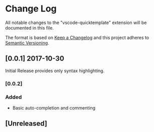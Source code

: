 # Change Log
All notable changes to the "vscode-quicktemplate" extension will be documented in this file.

The format is based on [Keep a Changelog](http://keepachangelog.com/en/1.0.0/)
and this project adheres to [Semantic Versioning](http://semver.org/spec/v2.0.0.html).

## [0.0.1] 2017-10-30

Initial Release provides only syntax highlighting.

### [0.0.2]
### Added

- Basic auto-completion and commenting

## [Unreleased]
